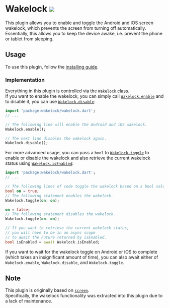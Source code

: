 # Wakelock [![](https://img.shields.io/pub/v/wakelock.svg)](https://pub.dev/packages/wakelock)

This plugin allows you to enable and toggle the Android and iOS screen wakelock, which prevents the screen from turning off automatically.  
Essentially, this allows you to keep the device awake, i.e. prevent the phone or tablet from sleeping.

## Usage

To use this plugin, follow the [installing guide](https://pub.dev/packages/wakelock#-installing-tab-).

### Implementation

Everything in this plugin is controlled via the [`Wakelock` class](https://pub.dev/documentation/wakelock/latest/wakelock/Wakelock-class.html).  
If you want to enable the wakelock, you can simply call [`Wakelock.enable`](https://pub.dev/documentation/wakelock/latest/wakelock/Wakelock/enable.html) and to disable it, you can use [`Wakelock.disable`](https://pub.dev/documentation/wakelock/latest/wakelock/Wakelock/disable.html):

```dart
import 'package:wakelock/wakelock.dart';
// ...

// The following line will enable the Android and iOS wakelock.
Wakelock.enable();

// The next line disables the wakelock again.
Wakelock.disable();
```

For more advanced usage, you can pass a `bool` to [`Wakelock.toggle`](https://pub.dev/documentation/wakelock/latest/wakelock/Wakelock/toggle.html) to enable or disable the wakelock and also retrieve the current wakelock status using [`Wakelock.isEnabled`](https://pub.dev/documentation/wakelock/latest/wakelock/Wakelock/isEnabled.html):

```dart
import 'package:wakelock/wakelock.dart';
// ...

// The following lines of code toggle the wakelock based on a bool value.
bool on = true;
// The following statement enables the wakelock.
Wakelock.toggle(on: on);

on = false;
// The following statement disables the wakelock.
Wakelock.toggle(on: on);

// If you want to retrieve the current wakelock status,
// you will have to be in an async scope
// to await the Future returned by isEnabled.
bool isEnabled = await Wakelock.isEnabled;
```

If you want to wait for the wakelock toggle on Android or iOS to complete (which takes an insignificant amount of time), you can also await either of `Wakelock.enable`, `Wakelock.disable`, and `Wakelock.toggle`.

## Note

This plugin is originally based on [`screen`](https://pub.dev/packages/screen).  
Specifically, the wakelock functionality was extracted into this plugin due to a lack of maintenance.